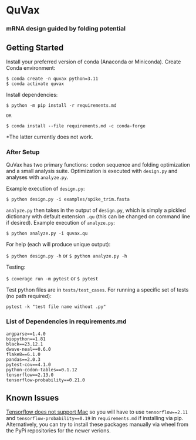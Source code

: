 # QuVax
### mRNA design guided by folding potential

## Getting Started

Install your preferred version of conda (Anaconda or Miniconda). Create Conda environment:

```
$ conda create -n quvax python=3.11
$ conda activate quvax
```

Install dependencies:

```
$ python -m pip install -r requirements.md

OR

$ conda install --file requirements.md -c conda-forge
```

*The latter currently does not work.

### After Setup

QuVax has two primary functions: codon sequence and folding optimization and a small analysis suite. Optimization is executed with ```design.py``` and analyses with ```analyze.py```.

Example execution of ```design.py```:

```
$ python design.py -i examples/spike_trim.fasta
```

```analyze.py``` then takes in the output of ```design.py```, which is simply a pickled dictionary with default extension ```.qu``` (this can be changed on command line if desired). Example execution of ```analyze.py```:

```
$ python analyze.py -i quvax.qu
```

For help (each will produce unique output):

```$ python design.py -h``` or ```$ python analyze.py -h```

Testing:

```$ coverage run -m pytest``` or ```$ pytest```

Test python files are in ```tests/test_cases```. For running a specific set of tests (no path required):

```pytest -k "test file name without .py"```

### List of Dependencies in requirements.md

```
argparse==1.4.0
biopython==1.81
black==23.12.1
dwave-neal==0.6.0
flake8==6.1.0
pandas==2.0.3
pytest-cov==4.1.0
python-codon-tables==0.1.12
tensorflow==2.13.0
tensorflow-probability==0.21.0
```

## Known Issues

[Tensorflow does not support Mac](https://github.com/tensorflow/tensorflow/issues/61382) so you will have to use ```tensorflow==2.11``` and ```tensorflow-probability==0.19``` in ```requirements.md``` if installing via pip. Alternatively, you can try to install these packages manually via wheel from the PyPi repositories for the newer verions.
